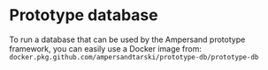 # Prototype database

To run a database that can be used by the Ampersand prototype framework, you can easily use a Docker image from: `docker.pkg.github.com/ampersandtarski/prototype-db/prototype-db`

